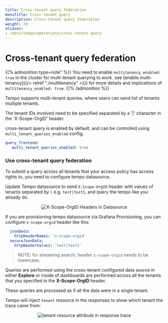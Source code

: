 ```yaml
---
title: Cross-tenant query federation
menuTitle: Cross-tenant query
description: Cross-tenant query federation
weight: 70
aliases:
- /docs/tempo/operations/cross-tenant-query
---
```



# Cross-tenant query federation

{{% admonition type=note" %}}
You need to enable `multitenancy_enabled: true` in the cluster for multi-tenant querying to work.
see [enable multi-tenancy]({{< relref "./multitenancy" >}}) for more details and implications of `multitenancy_enabled: true`.
{{% /admonition %}}

Tempo supports multi-tenant queries. where users can send list of tenants  multiple tenants.

The tenant IDs involved need to be specified separated by a '|' character in the 'X-Scope-OrgID' header.

cross-tenant query is enabled by default, and can be controlled using `multi_tenant_queries_enabled` config.

```yaml
query_frontend:
   multi_tenant_queries_enabled: true
```

### Use cross-tenant query federation

To submit a query across all tenants that your access policy has access rights to, you need to configure tempo datasource.

Update Tempo datasource to send `X-Scope-OrgID` header with values of tenants separated by `|` e.g. `test|test1`, and query the tempo like you already do.

<p align="center"><img src="../header_ds.png" alt="X-Scope-OrgID Headers in Datasource"></p>

If you are provisioning tempo datasource via Grafana Provisioning, you can configure `x-scope-orgid` header like this:

```yaml
  jsonData:
    httpHeaderName1: 'x-scope-orgid'
  secureJsonData:
    httpHeaderValue1: 'test|test1'
```

> NOTE: for streaming search, header `x-scope-orgid` needs to be lowercase.

Queries are performed using the cross-tenant configured data source in either **Explore** or inside of dashboards are performed across all the tenants that you specified in the **X-Scope-OrgID** header. 

These queries are processed as if all the data were in a single tenant.

Tempo will inject `tenant` resource in the responses to show which tenant the trace came from:

<p align="center"><img src="../multi_tenant_trace.png" alt="tenant resource attribute in response trace"></p>

